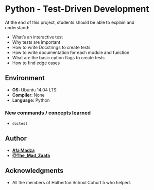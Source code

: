 # Python - Test-Driven Development
At the end of this project, students should be able to explain and understand:

* What’s an interactive test
* Why tests are important
* How to write Docstrings to create tests
* How to write documentation for each module and function
* What are the basic option flags to create tests
* How to find edge cases

## Environment

* __OS:__ Ubuntu 14.04 LTS
* __Compiler:__ None
* __Language:__ Python

### New commands / concepts learned

* ``doctest``

## Author

* [**Afa Madza**](https://github.com/AfaMadza)
* [**@The_Mad_Zaafa**](https://twitter.com/The_Mad_Zaafa)

## Acknowledgments
* All the members of Holberton School Cohort 5 who helped.